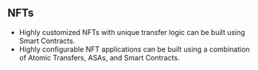 
## NFTs
- Highly customized NFTs with unique transfer logic can be built using Smart Contracts.
- Highly configurable NFT applications can be built using a combination of Atomic Transfers, ASAs, and Smart Contracts.
